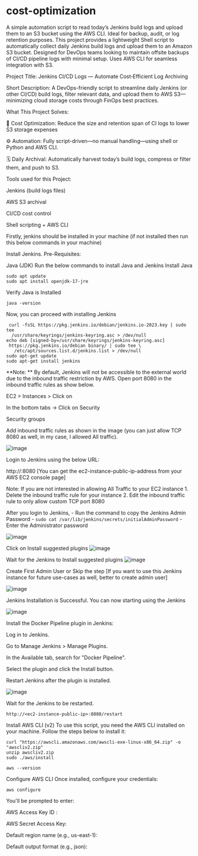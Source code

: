 # cost-optimization
A simple automation script to read today’s Jenkins build logs and upload them to an S3 bucket using the AWS CLI. Ideal for backup, audit, or log retention purposes.
This project provides a lightweight Shell script to automatically collect daily Jenkins build logs and upload them to an Amazon S3 bucket. Designed for DevOps teams looking to maintain offsite backups of CI/CD pipeline logs with minimal setup. Uses AWS CLI for seamless integration with S3.

Project Title:
Jenkins CI/CD Logs — Automate Cost‑Efficient Log Archiving

Short Description:
A DevOps-friendly script to streamline daily Jenkins (or other CI/CD) build logs, filter relevant data, and upload them to AWS S3—minimizing cloud storage costs through FinOps best practices.

What This Project Solves:

🎯 Cost Optimization: Reduce the size and retention span of CI logs to lower S3 storage expenses 


⚙️ Automation: Fully script-driven—no manual handling—using shell or Python and AWS CLI.

🗓️ Daily Archival: Automatically harvest today’s build logs, compress or filter them, and push to S3.

Tools used for this Project:

Jenkins (build logs files)

AWS S3 archival

CI/CD cost control

Shell scripting + AWS CLI

Firstly, jenkins should be installed in your machine (if not installed then run this below commands in your machine)

Install Jenkins.
Pre-Requisites:

Java (JDK)
Run the below commands to install Java and Jenkins
Install Java

```
sudo apt update
sudo apt install openjdk-17-jre
```
Verify Java is Installed

```
java -version
```

Now, you can proceed with installing Jenkins
```
 curl -fsSL https://pkg.jenkins.io/debian/jenkins.io-2023.key | sudo tee 
  /usr/share/keyrings/jenkins-keyring.asc > /dev/null
echo deb [signed-by=/usr/share/keyrings/jenkins-keyring.asc] 
 https://pkg.jenkins.io/debian binary/ | sudo tee \
   /etc/apt/sources.list.d/jenkins.list > /dev/null
sudo apt-get update
sudo apt-get install jenkins
```

**Note: ** By default, Jenkins will not be accessible to the external world due to the inbound traffic restriction by AWS. Open port 8080 in the inbound traffic rules as show below.

EC2 > Instances > Click on

In the bottom tabs -> Click on Security

Security groups

Add inbound traffic rules as shown in the image (you can just allow TCP 8080 as well, in my case, I allowed All traffic).

![image](https://github.com/user-attachments/assets/2f36a928-16be-4c7f-953a-a5886ef0e194)


Login to Jenkins using the below URL:

http://:8080 [You can get the ec2-instance-public-ip-address from your AWS EC2 console page]

Note: If you are not interested in allowing All Traffic to your EC2 instance 1. Delete the inbound traffic rule for your instance 2. Edit the inbound traffic rule to only allow custom TCP port 8080

After you login to Jenkins, - Run the command to copy the Jenkins Admin Password - `sudo cat /var/lib/jenkins/secrets/initialAdminPassword` - Enter the Administrator password

![image](https://github.com/user-attachments/assets/bfd5fa28-8f29-4270-9751-8eab620f18df)


Click on Install suggested plugins
![image](https://github.com/user-attachments/assets/37d144cc-f87a-4172-83d3-a1b3cd9092d4)


Wait for the Jenkins to Install suggested plugins
![image](https://github.com/user-attachments/assets/cbfd6870-2a80-4b4d-81db-de5daf5ac43e)


Create First Admin User or Skip the step [If you want to use this Jenkins instance for future use-cases as well, better to create admin user]

![image](https://github.com/user-attachments/assets/4d22a887-462e-4937-8700-989e0af38476)

Jenkins Installation is Successful. You can now starting using the Jenkins

![image](https://github.com/user-attachments/assets/e7b06b7a-7d74-4f12-8a81-5d6c28744ef2)

Install the Docker Pipeline plugin in Jenkins:

Log in to Jenkins.

Go to Manage Jenkins > Manage Plugins.

In the Available tab, search for "Docker Pipeline".

Select the plugin and click the Install button.

Restart Jenkins after the plugin is installed.

![image](https://github.com/user-attachments/assets/178d33ef-2944-4a70-a1df-70ce415467d9)

Wait for the Jenkins to be restarted.


```
http://<ec2-instance-public-ip>:8080/restart
```

Install AWS CLI (v2)
To use this script, you need the AWS CLI installed on your machine. Follow the steps below to install it:

```
curl "https://awscli.amazonaws.com/awscli-exe-linux-x86_64.zip" -o "awscliv2.zip"
unzip awscliv2.zip
sudo ./aws/install
```

```
aws --version
```
Configure AWS CLI
Once installed, configure your credentials:

```
aws configure
```

You'll be prompted to enter:

AWS Access Key ID :

AWS Secret Access Key:

Default region name (e.g., us-east-1):

Default output format (e.g., json):
